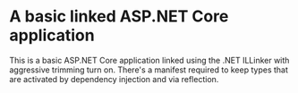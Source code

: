 # A basic linked ASP.NET Core application

This is a basic ASP.NET Core application linked using the .NET ILLinker with aggressive trimming turn on. There's a manifest required to keep types that are activated by dependency injection
and via reflection.

